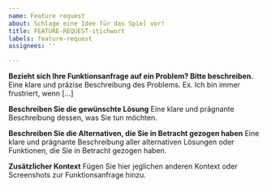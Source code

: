 ```yaml
---
name: Feature request
about: Schlage eine Idee für das Spiel vor!
title: FEATURE-REQUEST-stichwort
labels: feature-request
assignees: ''

---
```


**Bezieht sich Ihre Funktionsanfrage auf ein Problem? Bitte beschreiben.**
Eine klare und präzise Beschreibung des Problems. Ex. Ich bin immer frustriert, wenn [...]

**Beschreiben Sie die gewünschte Lösung**
Eine klare und prägnante Beschreibung dessen, was Sie tun möchten.

**Beschreiben Sie die Alternativen, die Sie in Betracht gezogen haben**
Eine klare und prägnante Beschreibung aller alternativen Lösungen oder Funktionen, die Sie in Betracht gezogen haben.

**Zusätzlicher Kontext**
Fügen Sie hier jeglichen anderen Kontext oder Screenshots zur Funktionsanfrage hinzu.
